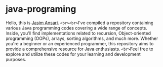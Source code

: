 ﻿# java-programing

Hello, this is [Jasim Ansari](https://www.linkedin.com/in/jasim-ansari23/ "LinkedIn"). `<br><br>`I've compiled a repository containing various Java programming codes covering a wide range of concepts. Inside, you'll find implementations related to recursion, Object-oriented programming (OOPs), arrays, sorting algorithms, and much more. Whether you're a beginner or an experienced programmer, this repository aims to provide a comprehensive resource for Java enthusiasts. `<br>`Feel free to explore and utilize these codes for your learning and development purposes.
